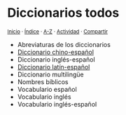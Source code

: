 # Diccionarios todos
<sup>[Inicio](https://github.com/jucardus/jucardus.github.io/blob/main/readme.md) · [Índice](https://github.com/jucardus/jucardus.github.io/blob/main/readme.md#contenido) · [A-Z](https://github.com/jucardus/jucardus.github.io/blob/main/indices/alfabetico.md) · [Actividad](https://github.com/jucardus/jucardus.github.io/blob/main/indices/actividad.md) · [Compartir](https://x.com/intent/tweet?text=Todos%20los%20diccionarios%20en%20Jucardus.%0A%E2%86%92%20https%3A%2F%2Fgithub.com%2Fjucardus%2Frepo%2Fblob%2Fmain%2Findices%2Fdiccionarios.md%0A%0A%23dccnrs_jucardus%20%23indcs_jucardus%0A%40jucardus)</sup>

* Abreviaturas de los diccionarios
* [Diccionario chino-español](https://github.com/jucardus/jucardus.github.io/blob/main/indices/chino-espanol.md)
* Diccionario inglés-español
* [Diccionario latín-español](https://github.com/jucardus/jucardus.github.io/blob/main/indices/latin-espanol.md)
* Diccionario multilingüe
* Nombres bíblicos
* Vocabulario español
* Vocabulario inglés
* Vocabulario inglés-español
